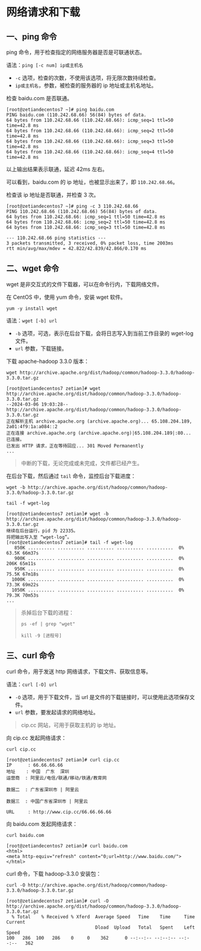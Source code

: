 # 网络请求和下载

## 一、ping 命令

ping 命令，用于检查指定的网络服务器是否是可联通状态。

语法：`ping [-c num] ip或主机名`

- `-c` 选项，检查的次数，不使用该选项，将无限次数持续检查。
- `ip或主机名`，参数，被检查的服务器的 ip 地址或主机名地址。

检查 baidu.com 是否联通。

```shell
[root@zetiandecentos7 ~]# ping baidu.com
PING baidu.com (110.242.68.66) 56(84) bytes of data.
64 bytes from 110.242.68.66 (110.242.68.66): icmp_seq=1 ttl=50 time=42.8 ms
64 bytes from 110.242.68.66 (110.242.68.66): icmp_seq=2 ttl=50 time=42.8 ms
64 bytes from 110.242.68.66 (110.242.68.66): icmp_seq=3 ttl=50 time=42.8 ms
64 bytes from 110.242.68.66 (110.242.68.66): icmp_seq=4 ttl=50 time=42.8 ms
```

以上输出结果表示联通，延迟 42ms 左右。

可以看到，baidu.com 的 ip 地址，也被显示出来了，即 `110.242.68.66`。

检查该 ip 地址是否联通，并检查 3 次。

```shell
[root@zetiandecentos7 ~]# ping -c 3 110.242.68.66
PING 110.242.68.66 (110.242.68.66) 56(84) bytes of data.
64 bytes from 110.242.68.66: icmp_seq=1 ttl=50 time=42.8 ms
64 bytes from 110.242.68.66: icmp_seq=2 ttl=50 time=42.8 ms
64 bytes from 110.242.68.66: icmp_seq=3 ttl=50 time=42.8 ms

--- 110.242.68.66 ping statistics ---
3 packets transmitted, 3 received, 0% packet loss, time 2003ms
rtt min/avg/max/mdev = 42.822/42.839/42.866/0.170 ms
```

## 二、wget 命令

wget 是非交互式的文件下载器，可以在命令行内，下载网络文件。

在 CentOS 中，使用 yum 命令，安装 wget 软件。

```shell
yum -y install wget
```

语法：`wget [-b] url`

- `-b` 选项，可选，表示在后台下载，会将日志写入到当前工作目录的 wget-log 文件。
- `url` 参数，下载链接。

下载 apache-hadoop 3.3.0 版本：

```shell
wget http://archive.apache.org/dist/hadoop/common/hadoop-3.3.0/hadoop-3.3.0.tar.gz
```

```shell
[root@zetiandecentos7 zetian]# wget http://archive.apache.org/dist/hadoop/common/hadoop-3.3.0/hadoop-3.3.0.tar.gz
--2024-03-06 19:03:28--  http://archive.apache.org/dist/hadoop/common/hadoop-3.3.0/hadoop-3.3.0.tar.gz
正在解析主机 archive.apache.org (archive.apache.org)... 65.108.204.189, 2a01:4f9:1a:a084::2
正在连接 archive.apache.org (archive.apache.org)|65.108.204.189|:80... 已连接。
已发出 HTTP 请求，正在等待回应... 301 Moved Permanently
...
```

> 中断的下载，无论完成或未完成，文件都已经产生。
>

在后台下载，然后通过 `tail` 命令，监控后台下载进度：

```shell
wget -b http://archive.apache.org/dist/hadoop/common/hadoop-3.3.0/hadoop-3.3.0.tar.gz
```

```shell
tail -f wget-log
```

```shell
[root@zetiandecentos7 zetian]# wget -b http://archive.apache.org/dist/hadoop/common/hadoop-3.3.0/hadoop-3.3.0.tar.gz
继续在后台运行，pid 为 22335。
将把输出写入至 “wget-log”。
[root@zetiandecentos7 zetian]# tail -f wget-log
   850K .......... .......... .......... .......... ..........  0% 63.5K 66m37s
   900K .......... .......... .......... .......... ..........  0%  206K 65m11s
   950K .......... .......... .......... .......... ..........  0% 75.5K 67m18s
  1000K .......... .......... .......... .......... ..........  0% 73.3K 69m22s
  1050K .......... .......... .......... .......... ..........  0% 79.3K 70m53s
...
```

> 杀掉后台下载的进程：
>
> ```shell
> ps -ef | grep "wget"
>
> kill -9 [进程号]
> ```

## 三、curl 命令

curl 命令，用于发送 http 网络请求，下载文件、获取信息等。

语法：`curl [-O] url`

- `-O` 选项，用于下载文件，当 url 是文件的下载链接时，可以使用此选项保存文件。
- `url` 参数，要发起请求的网络地址。

> cip.cc 网站，可用于获取主机的 ip 地址。

向 cip.cc 发起网络请求：

```shell
curl cip.cc
```

```shell
[root@zetiandecentos7 zetian]# curl cip.cc
IP      : 66.66.66.66
地址    : 中国  广东  深圳
运营商  : 阿里云/电信/联通/移动/铁通/教育网

数据二  : 广东省深圳市 | 阿里云

数据三  : 中国广东省深圳市 | 阿里云

URL     : http://www.cip.cc/66.66.66.66
```

向 baidu.com 发起网络请求：

```shell
curl baidu.com
```

```shell
[root@zetiandecentos7 zetian]# curl baidu.com
<html>
<meta http-equiv="refresh" content="0;url=http://www.baidu.com/">
</html>
```

curl 命令，下载 hadoop-3.3.0 安装包：

```shell
curl -O http://archive.apache.org/dist/hadoop/common/hadoop-3.3.0/hadoop-3.3.0.tar.gz
```

```shell
[root@zetiandecentos7 zetian]# curl -O http://archive.apache.org/dist/hadoop/common/hadoop-3.3.0/hadoop-3.3.0.tar.gz
  % Total    % Received % Xferd  Average Speed   Time    Time     Time  Current
                                 Dload  Upload   Total   Spent    Left  Speed
100   286  100   286    0     0    362      0 --:--:-- --:--:-- --:--:--   362
```
